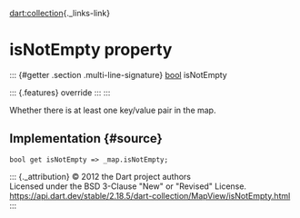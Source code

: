 [dart:collection](../../dart-collection/dart-collection-library){._links-link}

isNotEmpty property
===================

::: {#getter .section .multi-line-signature}
[bool](../../dart-core/bool-class) isNotEmpty

::: {.features}
override
:::
:::

Whether there is at least one key/value pair in the map.

Implementation {#source}
--------------

``` {.language-dart data-language="dart"}
bool get isNotEmpty => _map.isNotEmpty;
```

::: {._attribution}
© 2012 the Dart project authors\
Licensed under the BSD 3-Clause \"New\" or \"Revised\" License.\
<https://api.dart.dev/stable/2.18.5/dart-collection/MapView/isNotEmpty.html>
:::
